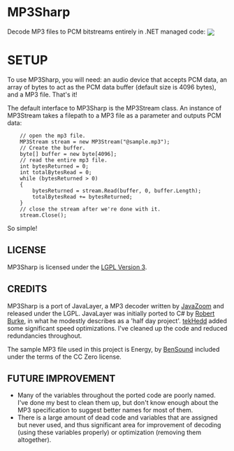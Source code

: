 # MP3Sharp
Decode MP3 files to PCM bitstreams entirely in .NET managed code:
<img align="center" src ="https://raw.githubusercontent.com/ZaneDubya/MP3Sharp/master/Images/MP3SharpHeader.png" />

# SETUP
To use MP3Sharp, you will need: an audio device that accepts PCM data, an array of bytes to act as the PCM data buffer (default size is 4096 bytes), and a MP3 file. That's it!

The default interface to MP3Sharp is the MP3Stream class. An instance of MP3Stream takes a filepath to a MP3 file as a parameter and outputs PCM data:
```CSharp
    // open the mp3 file.
    MP3Stream stream = new MP3Stream("@sample.mp3");
    // Create the buffer.
    byte[] buffer = new byte[4096];
    // read the entire mp3 file.
    int bytesReturned = 0;
    int totalBytesRead = 0;
    while (bytesReturned > 0)
    {
        bytesReturned = stream.Read(buffer, 0, buffer.Length);
        totalBytesRead += bytesReturned;
    }
    // close the stream after we're done with it.
    stream.Close();
```
So simple!

## LICENSE
MP3Sharp is licensed under the [LGPL Version 3](https://github.com/ZaneDubya/MP3Sharp/blob/master/license.txt).

## CREDITS
MP3Sharp is a port of JavaLayer, a MP3 decoder written by [JavaZoom](http://www.javazoom.net) and released under the LGPL. JavaLayer was initially ported to C# by [Robert Burke](http://www.robburke.net/), in what he modestly describes as a 'half day project'. [tekHedd](http://www.byteheaven.com/) added some significant speed optimizations. I've cleaned up the code and reduced redundancies throughout.

The sample MP3 file used in this project is Energy, by [BenSound](http://www.bensound.com) included under the terms of the CC Zero license.

## FUTURE IMPROVEMENT
* Many of the variables throughout the ported code are poorly named. I've done my best to clean them up, but don't know enough about the MP3 specification to suggest better names for most of them. 
* There is a large amount of dead code and variables that are assigned but never used, and thus significant area for improvement of decoding (using these variables properly) or optimization (removing them altogether).
